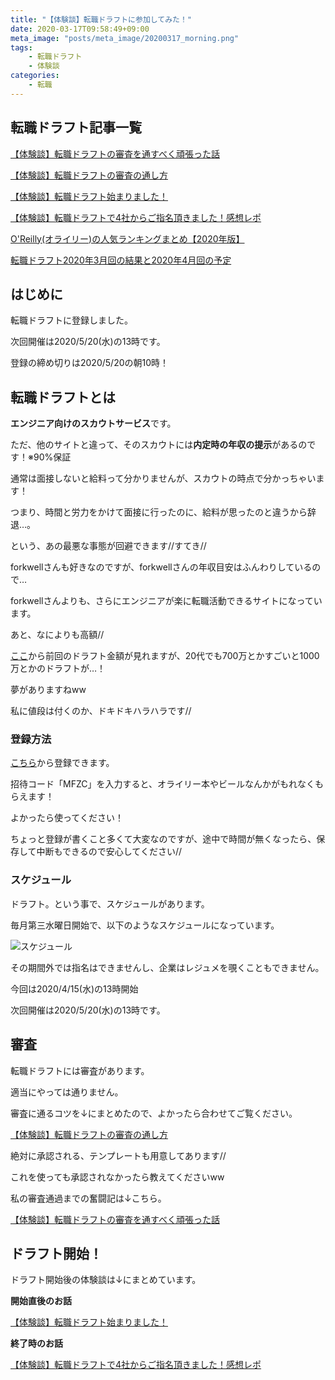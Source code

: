 ```yaml
---
title: "【体験談】転職ドラフトに参加してみた！"
date: 2020-03-17T09:58:49+09:00
meta_image: "posts/meta_image/20200317_morning.png"
tags: 
    - 転職ドラフト
    - 体験談
categories: 
    - 転職
---
```


## 転職ドラフト記事一覧

[【体験談】転職ドラフトの審査を通すべく頑張った話](../20200420_night/)

[【体験談】転職ドラフトの審査の通し方](../20200317_lunch/)

[【体験談】転職ドラフト始まりました！](../20200318_morning/)

[【体験談】転職ドラフトで4社からご指名頂きました！感想レポ](../20200331_morning/)

[O'Reilly(オライリー)の人気ランキングまとめ【2020年版】](../20200406_morning/)

[転職ドラフト2020年3月回の結果と2020年4月回の予定](../20200407_night/)

## はじめに

転職ドラフトに登録しました。

次回開催は2020/5/20(水)の13時です。

登録の締め切りは2020/5/20の朝10時！

## 転職ドラフトとは

**エンジニア向けのスカウトサービス**です。

ただ、他のサイトと違って、そのスカウトには**内定時の年収の提示**があるのです！※90%保証

通常は面接しないと給料って分かりませんが、スカウトの時点で分かっちゃいます！

つまり、時間と労力をかけて面接に行ったのに、給料が思ったのと違うから辞退…。

という、あの最悪な事態が回避できます//すてき//

forkwellさんも好きなのですが、forkwellさんの年収目安はふんわりしているので…

forkwellさんよりも、さらにエンジニアが楽に転職活動できるサイトになっています。

あと、なによりも高額//

[ここ](https://job-draft.jp/festivals/24/users)から前回のドラフト金額が見れますが、20代でも700万とかすごいと1000万とかのドラフトが…！

夢がありますねww

私に値段は付くのか、ドキドキハラハラです//

### 登録方法

[こちら](https://job-draft.jp/)から登録できます。

招待コード「MFZC」を入力すると、オライリー本やビールなんかがもれなくもらえます！

よかったら使ってください！

ちょっと登録が書くこと多くて大変なのですが、途中で時間が無くなったら、保存して中断もできるので安心してください//

### スケジュール

ドラフト。という事で、スケジュールがあります。

毎月第三水曜日開始で、以下のようなスケジュールになっています。

![スケジュール](../img/draft1.png)

その期間外では指名はできませんし、企業はレジュメを覗くこともできません。

今回は2020/4/15(水)の13時開始

次回開催は2020/5/20(水)の13時です。

## 審査

転職ドラフトには審査があります。

適当にやっては通りません。

審査に通るコツを↓にまとめたので、よかったら合わせてご覧ください。

[【体験談】転職ドラフトの審査の通し方](../20200317_lunch/)

絶対に承認される、テンプレートも用意してあります//

これを使っても承認されなかったら教えてくださいww

私の審査通過までの奮闘記は↓こちら。

[【体験談】転職ドラフトの審査を通すべく頑張った話](../20200420_night/)

## ドラフト開始！

ドラフト開始後の体験談は↓にまとめています。

**開始直後のお話**

[【体験談】転職ドラフト始まりました！](../20200318_morning/)

**終了時のお話**

[【体験談】転職ドラフトで4社からご指名頂きました！感想レポ](../20200331_morning/)
